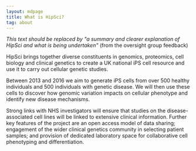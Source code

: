 ```yaml
---
layout: mdpage
title: What is HipSci?
tag: about
---
```


*This text should be replaced by "a summary and clearer explanation of HipSci
and what is being undertaken"* (from the oversight group feedback)

HipSci brings  together diverse constituents in genomics, proteomics, cell
biology and clinical genetics to create a UK national iPS cell resource and use
it to carry out cellular genetic studies.

Between 2013 and 2016 we aim to generate iPS cells from over 500  healthy
individuals and 500 individuals with genetic disease. We will then use these
cells to discover how genomic variation impacts on cellular phenotype and
identify new disease mechanisms.

Strong links with NHS investigators will ensure that studies on the
disease-associated cell lines will be linked to extensive clinical information.
Further key features of the project are an open access model of data sharing;
engagement of the wider clinical genetics community in selecting patient
samples; and provision of dedicated laboratory space for collaborative cell
phenotyping and differentiation.

